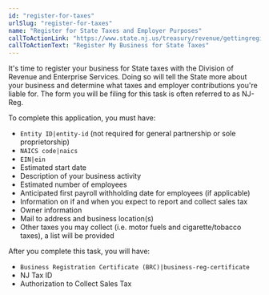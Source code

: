 ```yaml
---
id: "register-for-taxes"
urlSlug: "register-for-taxes"
name: "Register for State Taxes and Employer Purposes"
callToActionLink: "https://www.state.nj.us/treasury/revenue/gettingregistered.shtml"
callToActionText: "Register My Business for State Taxes"
---
```


It's time to register your business for State taxes with the Division of Revenue and Enterprise Services. Doing so will tell the State more about your business and determine what taxes and employer contributions you're liable for. The form you will be filing for this task is often referred to as NJ-Reg.

To complete this application, you must have:

- `Entity ID|entity-id` (not required for general partnership or sole proprietorship)
- `NAICS code|naics`
- `EIN|ein`
- Estimated start date
- Description of your business activity
- Estimated number of employees
- Anticipated first payroll withholding date for employees (if applicable)
- Information on if and when you expect to report and collect sales tax
- Owner information
- Mail to address and business location(s)
- Other taxes you may collect (i.e. motor fuels and cigarette/tobacco taxes), a list will be provided

After you complete this task, you will have:

- `Business Registration Certificate (BRC)|business-reg-certificate`
- NJ Tax ID
- Authorization to Collect Sales Tax

